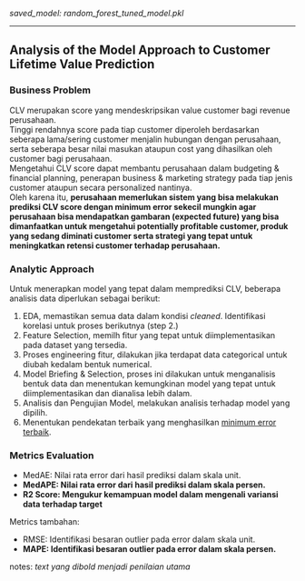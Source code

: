 *saved_model: random_forest_tuned_model.pkl*

----
## Analysis of the Model Approach to Customer Lifetime Value Prediction

### Business Problem

CLV merupakan score yang mendeskripsikan value customer bagi revenue perusahaan. <br>
Tinggi rendahnya score pada tiap customer diperoleh berdasarkan seberapa lama/sering customer menjalin hubungan dengan perusahaan, serta seberapa besar nilai masukan ataupun cost yang dihasilkan oleh customer bagi perusahaan.<br>
Mengetahui CLV score dapat membantu perusahaan dalam budgeting & financial planning, penerapan business & marketing strategy pada tiap jenis customer ataupun secara personalized nantinya.<br>
Oleh karena itu, **perusahaan memerlukan sistem yang bisa melakukan prediksi CLV score dengan minimum error sekecil mungkin agar perusahaan bisa mendapatkan gambaran (expected future) yang bisa dimanfaatkan untuk mengetahui potentially profitable customer, produk yang sedang diminati customer serta strategi yang tepat untuk meningkatkan retensi customer terhadap perusahaan.**

### Analytic Approach
Untuk menerapkan model yang tepat dalam memprediksi CLV, beberapa analisis data diperlukan sebagai berikut:
1. EDA, memastikan semua data dalam kondisi *cleaned*. Identifikasi korelasi untuk proses berikutnya (step 2.)
2. Feature Selection, memilh fitur yang tepat untuk diimplementasikan pada dataset yang tersedia.
3. Proses engineering fitur, dilakukan jika terdapat data categorical untuk diubah kedalam bentuk numerical.
4. Model Briefing & Selection, proses ini dilakukan untuk menganalisis bentuk data dan menentukan kemungkinan model yang tepat untuk diimplementasikan dan dianalisa lebih dalam. 
5. Analisis dan Pengujian Model, melakukan analisis terhadap model yang dipilih.
6. Menentukan pendekatan terbaik yang menghasilkan [minimum error terbaik](#metrics-evaluation).

### Metrics Evaluation
- MedAE: Nilai rata error dari hasil prediksi dalam skala unit.
- **MedAPE: Nilai rata error dari hasil prediksi dalam skala persen.** 
- **R2 Score: Mengukur kemampuan model dalam mengenali variansi data terhadap target**

Metrics tambahan:
- RMSE: Identifikasi besaran outlier pada error dalam skala unit.
- **MAPE: Identifikasi besaran outlier pada error dalam skala persen.**

notes: *text yang dibold menjadi penilaian utama*



